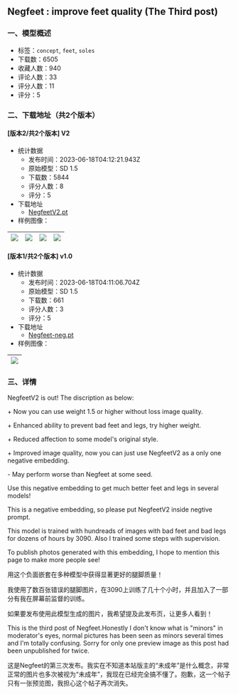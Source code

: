 ## Negfeet : improve feet quality (The Third post)
### 一、模型概述

- 标签：`concept`, `feet`, `soles`
- 下载数：6505
- 收藏人数：940
- 评论人数：33
- 评分人数：11
- 评分：5

### 二、下载地址（共2个版本）

#### [版本2/共2个版本] V2

- 统计数据
  - 发布时间：2023-06-18T04:12:21.943Z
  - 原始模型：SD 1.5
  - 下载数：5844
  - 评分人数：8
  - 评分：5
- 下载地址
  - [NegfeetV2.pt](https://civitai.com/api/download/models/98441)
- 样例图像：

| <img src="https://image.civitai.com/xG1nkqKTMzGDvpLrqFT7WA/b8289a1c-698e-495b-b4f0-edb504c2625d/width=450/1188675.jpeg" /> | <img src="https://image.civitai.com/xG1nkqKTMzGDvpLrqFT7WA/fd0b75c3-dc0d-4334-a211-38bd715f322c/width=450/1293033.jpeg" /> | <img src="https://image.civitai.com/xG1nkqKTMzGDvpLrqFT7WA/df511c57-6525-41e2-815e-31a47010dde7/width=450/1303489.jpeg" /> | <img src="https://image.civitai.com/xG1nkqKTMzGDvpLrqFT7WA/67a1d7d0-bb6c-4b1f-9802-afe632542ebd/width=450/1291134.jpeg" /> |
| ---- | ---- | ---- | ---- |

#### [版本1/共2个版本] v1.0

- 统计数据
  - 发布时间：2023-06-18T04:11:06.704Z
  - 原始模型：SD 1.5
  - 下载数：661
  - 评分人数：3
  - 评分：5
- 下载地址
  - [Negfeet-neg.pt](https://civitai.com/api/download/models/96648)
- 样例图像：

| <img src="https://image.civitai.com/xG1nkqKTMzGDvpLrqFT7WA/45a6cdec-cf26-4a65-ac03-d8617db826b5/width=450/1155428.jpeg" /> |
| ---- |


### 三、详情
<p>NegfeetV2 is out! The discription as below:</p><p>+ Now you can use weight 1.5 or higher without loss image quality.</p><p>+ Enhanced ability to prevent bad feet and legs, try higher weight.</p><p>+ Reduced affection to some model's original style.</p><p>+ Improved image quality, now you can just use NegfeetV2 as a only one negative embedding.</p><p>- May perform worse than Negfeet at some seed.</p><p></p><p>Use this negative embedding to get much better feet and legs in several models!</p><p>This is a negative embedding, so please put NegfeetV2 inside negtive prompt.</p><p>This model is trained with hundreads of images with bad feet and bad legs for dozens of hours by 3090. Also I trained some steps with supervision.</p><p>To publish photos generated with this embedding, I hope to mention this page to make more people see!</p><p>用这个负面嵌套在多种模型中获得显著更好的腿脚质量！</p><p>我使用了数百张错误的腿脚图片，在3090上训练了几十个小时，并且加入了一部分有我在屏幕前监督的训练。</p><p>如果要发布使用此模型生成的图片，我希望提及此发布页，让更多人看到！</p><p></p><p>This is the third post of Negfeet.Honestly I don't know what is "minors" in moderator's eyes, normal pictures has been seen as minors several times and I'm totally confusing. Sorry for only one preview image as this post had been unpublished for twice.</p><p>这是Negfeet的第三次发布。我实在不知道本站版主的“未成年”是什么概念，非常正常的图片也多次被视为“未成年”，我现在已经完全搞不懂了。抱歉，这一个帖子只有一张预览图，我担心这个帖子再次消失。</p>
